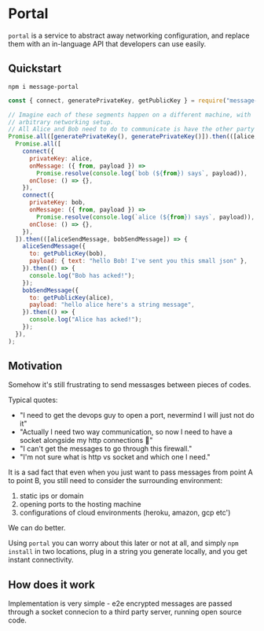 # Portal

`portal` is a service to abstract away networking configuration, and replace them with an in-language API that developers can use easily.

## Quickstart

`npm i message-portal`

```js
const { connect, generatePrivateKey, getPublicKey } = require("message-portal");

// Imagine each of these segments happen on a different machine, with
// arbitrary networking setup.
// All Alice and Bob need to do to communicate is have the other party's public key.
Promise.all([generatePrivateKey(), generatePrivateKey()]).then(([alice, bob]) =>
  Promise.all([
    connect({
      privateKey: alice,
      onMessage: ({ from, payload }) =>
        Promise.resolve(console.log(`bob (${from}) says`, payload)),
      onClose: () => {},
    }),
    connect({
      privateKey: bob,
      onMessage: ({ from, payload }) =>
        Promise.resolve(console.log(`alice (${from}) says`, payload)),
      onClose: () => {},
    }),
  ]).then(([aliceSendMessage, bobSendMessage]) => {
    aliceSendMessage({
      to: getPublicKey(bob),
      payload: { text: "hello Bob! I've sent you this small json" },
    }).then(() => {
      console.log("Bob has acked!");
    });
    bobSendMessage({
      to: getPublicKey(alice),
      payload: "hello alice here's a string message",
    }).then(() => {
      console.log("Alice has acked!");
    });
  }),
);
```

## Motivation

Somehow it's still frustrating to send messasges between pieces of codes.

Typical quotes:

- "I need to get the devops guy to open a port, nevermind I will just not do it"
- "Actually I need two way communication, so now I need to have a socket alongside my http connections 🤦"
- "I can't get the messages to go through this firewall."
- "I'm not sure what is http vs socket and which one I need."

It is a sad fact that even when you just want to pass messages from point A to point B, you still need to consider the surrounding environment:

1. static ips or domain
2. opening ports to the hosting machine
3. configurations of cloud environments (heroku, amazon, gcp etc')

We can do better.

Using `portal` you can worry about this later or not at all, and simply `npm install` in two locations, plug in a string you generate locally, and you get instant connectivity.

## How does it work

Implementation is very simple - e2e encrypted messages are passed through a socket connecion to a third party server, running open source code.
